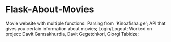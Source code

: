 # Flask-About-Movies
Movie website with multiple functions: Parsing from 'Kinoafisha.ge'; API that gives you certain information about movies; Login/Logout; Worked on project: Davit Gamsakhurdia, Davit Gegetchkori, Giorgi Tabidze;
